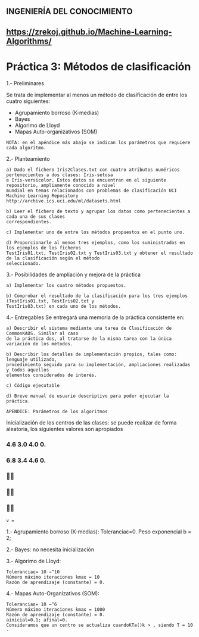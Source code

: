 ## INGENIERÍA DEL CONOCIMIENTO

## https://zrekoj.github.io/Machine-Learning-Algorithms/

# Práctica 3: Métodos de clasificación

1.- Preliminares

Se trata de implementar al menos un método de clasificación de entre los cuatro siguientes:

- Agrupamiento borroso (K-medias)
- Bayes
- Algorimo de Lloyd
- Mapas Auto-organizativos (SOM)

```
NOTA: en el apéndice más abajo se indican los parámetros que requiere cada algoritmo.
```
2.- Planteamiento

```
a) Dado el fichero Iris2Clases.txt con cuatro atributos numéricos pertenecientes a dos clases: Iris-setosa
e Iris-versicolor. Estos datos se encuentran en el siguiente repositorio, ampliamente conocido a nivel
mundial en temas relacionados con problemas de clasificación UCI Machine Learning Repository
http://archive.ics.uci.edu/ml/datasets.html
```
```
b) Leer el fichero de texto y agrupar los datos como pertenecientes a cada una de sus clases
correspondientes.
```
```
c) Implementar uno de entre los métodos propuestos en el punto uno.
```
```
d) Proporcionarle al menos tres ejemplos, como los suministrados en los ejemplos de los ficheros
TestIris01.txt, TestIris02.txt y TestIris03.txt y obtener el resultado de la clasificación según el método
seleccionado.
```
3.- Posibilidades de ampliación y mejora de la práctica

```
a) Implementar los cuatro métodos propuestos.
```
```
b) Comprobar el resultado de la clasificación para los tres ejemplos (TestIris01.txt, TestIris02.txt y
TestIris03.txt) en cada uno de los métodos.
```
4.- Entregables
Se entregará una memoria de la práctica consistente en:

```
a) Describir el sistema mediante una tarea de Clasificación de CommonKADS. Similar al caso
de la práctica dos, al tratarse de la misma tarea con la única variación de los métodos.
```
```
b) Describir los detalles de implementación propios, tales como: lenguaje utilizado,
procedimiento seguido para su implementación, ampliaciones realizadas y todos aquellos
elementos considerados de interés.
```
```
c) Código ejecutable
```
```
d) Breve manual de usuario descriptivo para poder ejecutar la práctica.
```

```
APÉNDICE: Parámetros de los algoritmos
```
Inicialización de los centros de las clases: se puede realizar de forma aleatoria, los siguientes valores son
apropiados

### 4.6 3.0 4.0 0.

### 6.8 3.4 4.6 0.

### 

### 

### 

```
v =
```
1.- Agrupamiento borroso (K-medias):
Toleranciaε=0.
Peso exponencial b = 2;

2.- Bayes: no necesita inicialización

3.- Algorimo de Lloyd:

```
Toleranciaε= 10 −^10
Número máximo iteraciones kmax = 10
Razón de aprendizaje (constante) = 0.
```
4.- Mapas Auto-Organizativos (SOM):

```
Toleranciaε= 10 −^6
Número máximo iteraciones kmax = 1000
Razón de aprendizaje (constante) = 0.
ainicial=0.1; afinal=0.
Consideramos que un centro se actualiza cuandoKTa()k > , siendo T = 10 -
```

